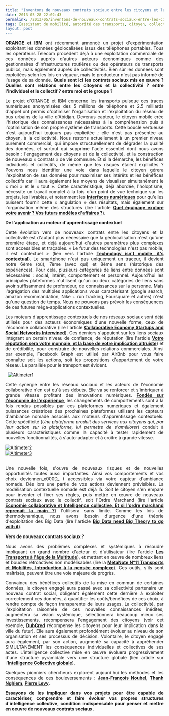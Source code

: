 ```yaml
---
title: "Inventons de nouveaux contrats sociaux entre les citoyens et la collectivité pour exploiter nos 5+3 sens"
date: 2013-05-28 22:02:43
permalink: /2013/05/inventons-de-nouveaux-contrats-sociaux-entre-les-citoyens-et-la-collectivite-pour-exploiter-nos-53-s.html
tags: [assistant de mobilité, autorité des transports, citoyen, collectivité, commuter, confiance, donnée data, économie de l'expérience, économie fonctionnalité, gouvernance, holoptisme, innovation, intelligence collective, internet, lien social, marketing individualisé, open innovation, partage de données, pensée complexe, plate-forme, territoire]
layout: post
---
```


<p style="margin-bottom: 0cm;text-align: justify"><a href="http://todnews.com/2013/05/ibm-turns-cell-phones-into-sensors-to-monitor-public-transit/"><strong>ORANGE et IBM</strong></a> ont récemment annoncé un projet d'expérimentation exploitant les données géolocalisées issus des téléphones portables. Tous les opérateurs Telecom procèdent déjà à une exploitation commerciale de ces données auprès d'autres acteurs économiques comme des gestionnaires d'infrastructures routières ou des opérateurs de transports publics, mais également auprès de collectivités. Bien sûr les données sont exploitées selon les lois en vigueur, mais le producteur n'est pas informé de l'usage de sa donnée. <strong>Quels sont ici les contrats sociaux mis en œuvre ? Quelles sont relations entre les citoyens et la collectivité ? entre l'individuel et le collectif ? entre moi et le groupe ? </strong> </p>  <!--more-->   <p style="margin-bottom: 0cm;text-align: justify">Le projet d'ORANGE et IBM concerne les transports puisque ces traces numériques anonymisées des 5 millions de téléphone et 2.5 milliards d'appel ont permis d'optimiser l'organisation et l'exploitation du réseau de bus urbains de la ville d'Abidjan. Devenus capteur, le citoyen mobile crée l'historique des connaissances nécessaires à la compréhension puis à l'optimisation de son propre système de transports. Cette boucle vertueuse n'est aujourd'hui toujours pas explicitée ; elle n'est pas présentée au citoyen, à la collectivité. Nous restons actuellement à un premier niveau purement commercial, qui impose structurellement de dégrader la qualité des données, et surtout qui supprime l'acte essentiel dont nous avons besoin : l'engagement des citoyens et de la collectivité, et la construction de nouveaux « contrats » de vie commune. Et si la démarche, les bénéfices individuels et collectifs, de même que les risques étaient explicités ? Pouvons nous identifier une voie dans laquelle le citoyen gérera l'exploitation de ses données pour maximiser ses intérêts et les bénéfices collectifs car il aura également les moyens de visualiser simultanément le « moi » et le « tout ». Cette caractéristique, déjà abordée, l'holoptisme, nécessite un travail complet à la fois d'un point de vue technique sur les projets, les livrables, et notamment les <a href="http://t.co/h2nh9A12P1"><strong>interfaces numériques</strong></a> pour qu'elles puissent fournir cette « angulation » des résultats, mais également sur l'organisation même des structures (lire l'article <a href="https://gabrielplassat.github.io/transportsdufutur/2013/02/quel-equipage-explore-aujourdhui-votre-avenir-vos-prochains-modeles-daffaires.html"><strong>Quel équipage explore votre avenir ? Vos futurs modèles d'affaires ?</strong></a>).</p> <p style="margin-bottom: 0cm;text-align: justify"><strong>De l'application au moteur d'apprentissage contextuel</strong></p> <p style="margin-bottom: 0cm;text-align: justify">Cette évolution vers de nouveaux contrats entre les citoyens et la collectivité est d'autant plus nécessaire que la géolocalisation n'est qu'une première étape, et déjà aujourd'hui d'autres paramètres  plus complexes sont accessibles et traçables. « Le futur des technologies n'est pas mobile, il est contextuel » (lien vers l'article <a href="http://www.fastcodesign.com/1672531/the-future-of-technology-isnt-mobile-its-contextual"><strong>Technology isn't mobile, it's contextual</strong></a>). Le smartphone n'est pas uniquement un traceur, il devient notre 6ème (où), 7ème (avec qui) et 8ème sens (historique des expériences). Pour cela, plusieurs catégories de liens entre données sont nécessaires : social, intérêt, comportement et personnel. Aujourd'hui les principales plateformes n'utilisent qu'un ou deux catégories de liens sans avoir suffisamment de profondeur, de connaissances sur la personne. Mais l'agrégation des multiples applications vous caractérisant (google search, amazon recommandation, Nike + run tracking, Foursquare et autres) n'est qu'une question de temps. Nous ne pouvons pas prévoir les conséquences de ces futures méga-applications contextuelles.</p> <p style="margin-bottom: 0cm;text-align: justify">Les moteurs d'apprentissage contextuels de nos réseaux sociaux sont déjà utilisés pour des acteurs économiques d'une nouvelle forme, ceux de l'économie collaborative (lire l'article <a href="http://www.web-strategist.com/blog/2013/05/26/finding-collaborative-economy-startups-and-social-networks-intertwined/"><strong>Collaborative Economy Startups and Social Networks Interwined</strong></a>). Ces derniers s'appuient sur les liens sociaux intégrant un certain niveau de confiance, de réputation (lire l'article <a href="https://gabrielplassat.github.io/transportsdufutur/2013/04/votre-reputation-numerique-sera-votre-monnaie-et-la-base-de-votre-implication-altruiste.html"><strong>Votre </strong><strong>réputation </strong><strong>sera votre </strong><strong>monnaie, </strong><strong>et la base de votre implication altruiste</strong></a>) et de crédibilité, pour construire de nouvelles relations commerciales. Ainsi par exemple, Facebook Graph est utilisé par AirBnb pour vous faire connaître soit les actions, soit les propositions d'appartement de votre réseau. Le parallèle pour le transport est évident. </p> <p style="margin-bottom: 0cm;text-align: justify">  <a class="asset-img-link" href="https://gabrielplassat.github.io/transportsdufutur/wp-content/uploads/sites/6/old/6a0120a66d2ad4970b01901cb04830970b-pi.jpg"><img alt="Altimeter1" border="0" class="asset  asset-image at-xid-6a0120a66d2ad4970b01901cb04830970b image-full" src="/wp-content/uploads/sites/6/old/6a0120a66d2ad4970b01901cb04830970b-800wi.jpg" title="Altimeter1" /></a></p> <p style="margin-bottom: 0cm;text-align: justify">Cette synergie entre les réseaux sociaux et les acteurs de l'économie collaborative n'en est qu'à ses débuts. Elle va se renforcer et s'imbriquer à grande vitesse profitant des innovations numériques. <a href="https://gabrielplassat.github.io/transportsdufutur/2013/03/la-mutation-du-secteur-des-transports-a-la-croisee-de-3-economies.html"><strong>Fondé</strong><strong>s</strong><strong> sur l'économie de l'expérience</strong></a>, les changements de comportements sont à la fois rendus possibles par ces plateformes numériques et également puissances créatrices des prochaines plateformes utilisant les capteurs d'ambiance nomade associés aux moteurs d'apprentissage contextuels. Cette spécificité (<em>Une plateforme produit des services aux citoyens qui, par leur action sur la plateforme, lui permette de s'améliorer</em>) conduit à plusieurs caractéristiques comme la capacité à tester rapidement de nouvelles fonctionnalités, à s'auto-adapter et à croître à grande vitesse.</p> <p style="margin-bottom: 0cm;text-align: justify"> <a class="asset-img-link" href="https://gabrielplassat.github.io/transportsdufutur/wp-content/uploads/sites/6/old/6a0120a66d2ad4970b01901cb048df970b-pi.jpg"><img alt="Altimeter2" border="0" class="asset  asset-image at-xid-6a0120a66d2ad4970b01901cb048df970b image-full" src="/wp-content/uploads/sites/6/old/6a0120a66d2ad4970b01901cb048df970b-800wi.jpg" title="Altimeter2" /></a><br /> <a class="asset-img-link" href="https://gabrielplassat.github.io/transportsdufutur/wp-content/uploads/sites/6/old/6a0120a66d2ad4970b0192aa6ec142970d-pi.jpg"><img alt="Altimeter3" border="0" class="asset  asset-image at-xid-6a0120a66d2ad4970b0192aa6ec142970d image-full" src="/wp-content/uploads/sites/6/old/6a0120a66d2ad4970b0192aa6ec142970d-800wi.jpg" title="Altimeter3" /></a><br /><br /></p> <p style="margin-bottom: 0cm;text-align: justify">Une nouvelle fois, s'ouvre de nouveaux risques et de nouvelles opportunités toutes aussi importantes. Ainsi vos comportements et vos choix deviennen_x000D_
t accessibles via votre capteur d'ambiance nomade. Dès lors une partie de vos actions deviennent prévisibles. La modélisation contextuelle nomade est déjà là. Soit le citoyen s'en empare pour inventer et fixer ses règles, puis mettre en œuvre de nouveaux contrats sociaux avec le collectif, soit l'Ordre Marchand (lire l'article <a href="https://gabrielplassat.github.io/transportsdufutur/2013/04/et-si-cetait-la-foule-qui-inventait-les-principales-innovations.html"><strong>Economie collaborative et Intelligence collective, Et si l'ordre marchand reprenait la main ?</strong></a>) l'utilisera sans limite. Comme les lois de thermodynamique, nous avons besoin d'urgence d'une théorie d'exploitation des Big Data (lire l'article <a href="http://www.scientificamerican.com/article.cfm?id=big-data-needs-big-theory"><strong>Big Data need Big Theory to go with it</strong></a>).</p> <p style="margin-bottom: 0cm;text-align: justify"><strong>Vers de nouveaux contrats sociaux ?</strong></p> <p style="margin-bottom: 0cm;text-align: justify">Nous avons des problèmes complexes et systémiques à résoudre impliquant un grand nombre d'acteur et d'utilisateur (lire l'article <a href="https://gabrielplassat.github.io/transportsdufutur/2013/02/les-transports-a-lage-de-la-multitude.html"><strong>Les Transports à l'âge de la Multitude</strong></a>), et mettant en œuvre de nombreux liens et boucles rétroactives non modélisables (lire la <a href="https://gabrielplassat.github.io/transportsdufutur/2011/04/metanote-tdf-11-transports-mobilites-introduction-a-la-pensee-complexe.html"><strong>MétaNote N°11 Transports et Mobilités, Introduction à la pensée complexe</strong></a>). Ces outils, s'ils sont maîtrisés, peuvent être une voie majeure de progrès. </p> <p style="margin-bottom: 0cm;text-align: justify">Convaincu des bénéfices collectifs de la mise en commun de certaines données, le citoyen engagé aura passé avec sa collectivité partenaire un nouveau contrat social, obligeant également cette dernière à exploiter correctement ces données, à quantifier les coûts/bénéfices de ces choix, à rendre compte de façon transparente de leurs usages. La collectivité, par l'exploitation raisonnée de ces nouvelles connaissances inédites, augmentera sa vision systémique, sélectionnera beaucoup mieux ses investissements, récompensera l'engagement des citoyens (voir cet exemple, <a href="http://bit.ly/11uRCva"><strong>DubCred</strong></a> récompense les citoyens pour leur implication dans la ville du futur). Elle aura également profondément évoluer au niveau de son organisation et ses processus de décision. Volontaire, le citoyen engagé aura également, par son action, augmenté sa capacité à appréhender SIMULTANÉMENT les conséquences individuelles et collectives de ses actes. L'intelligence collective mise en œuvre évoluera progressivement d'une structure pyramidale vers une structure globale (lien article sur l'<a href="https://gabrielplassat.github.io/transportsdufutur/2011/11/intelligence-collective-et-transports-du-futur.html"><strong>I</strong><strong>ntelligence </strong><strong>C</strong><strong>ollective</strong><strong> </strong><strong>globale</strong></a>). </p> <p style="margin-bottom: 0cm;text-align: justify">Quelques pionniers chercheurs explorent aujourd'hui les méthodes et les conséquences de ces bouleversements : <a href="https://gabrielplassat.github.io/transportsdufutur/2012/11/interview-de-jfnoubel-chercheur-au-collective-intelligence-research-institute.html"><strong>J</strong><strong>ean-</strong><strong>F</strong><strong>rançois N</strong><strong>oubel</strong></a>, <a href="http://www.thanh-nghiem.fr/tiki-index.php"><strong>Than</strong><strong>h</strong><strong> Ngh</strong><strong>i</strong><strong>em</strong></a>, <a href="https://twitter.com/plevy"><strong>P</strong><strong>ierre </strong><strong>Levy</strong></a><strong>.</strong></p> <p style="margin-bottom: 0cm;text-align: justify"><strong>Essayons de les impliquer dans vos projets pour être capable de caractériser, comprendre et faire évoluer vos propres structures d'intelligence collective, condition indispensable pour penser et mettre en oeuvre de nouveaux contrats sociaux. </strong></p>
